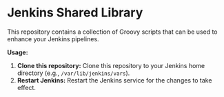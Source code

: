 # Jenkins Shared Library

This repository contains a collection of Groovy scripts that can be used to enhance your Jenkins pipelines.


**Usage:**

1. **Clone this repository:** Clone this repository to your Jenkins home directory (e.g., `/var/lib/jenkins/vars`).
2. **Restart Jenkins:** Restart the Jenkins service for the changes to take effect.
